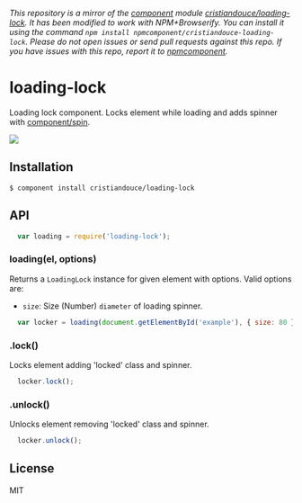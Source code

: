 *This repository is a mirror of the [component](http://component.io) module [cristiandouce/loading-lock](http://github.com/cristiandouce/loading-lock). It has been modified to work with NPM+Browserify. You can install it using the command `npm install npmcomponent/cristiandouce-loading-lock`. Please do not open issues or send pull requests against this repo. If you have issues with this repo, report it to [npmcomponent](https://github.com/airportyh/npmcomponent).*

# loading-lock

  Loading lock component. Locks element while loading and adds spinner with [component/spin](https://github.com/component/spin).

  ![](http://d.pr/i/hFQ8+)


## Installation

    $ component install cristiandouce/loading-lock

## API
```js
  var loading = require('loading-lock');
```

### loading(el, options)
  Returns a `LoadingLock` instance for given element with options.
  Valid options are:
  * `size`: Size (Number) `diameter` of loading spinner.

```js
  var locker = loading(document.getElementById('example'), { size: 80 });
```

### .lock()
  Locks element adding 'locked' class and spinner.

```js
  locker.lock();
```

### .unlock()
  Unlocks element removing 'locked' class and spinner.

```js
  locker.unlock();
```

## License

  MIT
